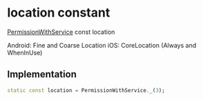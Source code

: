 


# location constant







[PermissionWithService](../../zego_uikit_prebuilt_live_audio_room/PermissionWithService-class.md) const location
  




<p>Android: Fine and Coarse Location
iOS: CoreLocation (Always and WhenInUse)</p>



## Implementation

```dart
static const location = PermissionWithService._(3);
```








